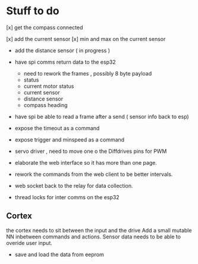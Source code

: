 # Stuff to do

[x] get the compass connected

[x] add the current sensor
[x] min and max on the current sensor 

- add the distance sensor ( in progress )
- have spi comms return data to the esp32
    - need to rework the frames , possibly 8 byte payload
    - status
    - current motor status 
    - current sensor
    - distance sensor
    - compass heading

- have spi be able to read a frame after a send ( sensor info back to esp)

- expose the timeout as a command 

- expose trigger and minspeed as a command

- servo driver , need to move one o the Diffdrives pins for PWM

- elaborate the web interface so it has more than one page.

- rework the commands from the web client to be better intervals.


- web socket back to the relay for data collection.

- thread locks for inter comms on the esp32 
## Cortex

the cortex needs to sit between the input and the drive
Add a small mutable NN inbetween commands and actions. Sensor 
data needs to be able to overide user input.

- save and load the data from eeprom

